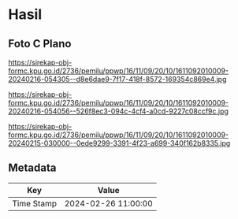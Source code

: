 # Hasil

## Foto C Plano

https://sirekap-obj-formc.kpu.go.id/2736/pemilu/ppwp/16/11/09/20/10/1611092010009-20240216-054305--d8e6dae9-7f17-418f-8572-169354c869e4.jpg

https://sirekap-obj-formc.kpu.go.id/2736/pemilu/ppwp/16/11/09/20/10/1611092010009-20240216-054056--526f8ec3-094c-4cf4-a0cd-9227c08ccf9c.jpg

https://sirekap-obj-formc.kpu.go.id/2736/pemilu/ppwp/16/11/09/20/10/1611092010009-20240215-030000--0ede9299-3391-4f23-a699-340f162b8335.jpg


## Metadata

| Key        | Value               |
| ---------- | ------------------- |
| Time Stamp | 2024-02-26 11:00:00 |



